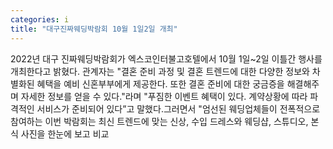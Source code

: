 ```yaml
---
categories: i
title: "대구진짜웨딩박람회 10월 1일2일 개최"
---
```

2022년 대구 진짜웨딩박람회가 엑스코인터불고호텔에서 10월 1일~2일 이틀간 행사를 개최한다고 밝혔다. 관계자는 "결혼 준비 과정 및 결혼 트렌드에 대한 다양한 정보와 차별화된 혜택을 예비 신혼부부에게 제공한다. 또한 결혼 준비에 대한 궁금증을 해결해주며 자세한 정보를 얻을 수 있다."라며 "푸짐한 이벤트 혜택이 있다. 계약상황에 따라 파격적인 서비스가 준비되어 있다”고 말했다.그러면서 "엄선된 웨딩업체들이 전폭적으로 참여하는 이번 박람회는 최신 트렌드에 맞는 신상, 수입 드레스와 웨딩샵, 스튜디오, 본식 사진을 한눈에 보고 비교